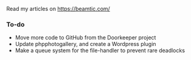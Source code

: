   Read my articles on https://beamtic.com/

### To-do

- Move more code to GitHub from the Doorkeeper project
- Update phpphotogallery, and create a Wordpress plugin
- Make a queue system for the file-handler to prevent rare deadlocks

<!--
**jacobseated/jacobseated** is a ✨ _special_ ✨ repository because its `README.md` (this file) appears on your GitHub profile.

Here are some ideas to get you started:

- 🔭 I’m currently working on ...
- 🌱 I’m currently learning ...
- 👯 I’m looking to collaborate on ...
- 🤔 I’m looking for help with ...
- 💬 Ask me about ...
- 📫 How to reach me: ...
- 😄 Pronouns: ...
- ⚡ Fun fact: ...
-->
